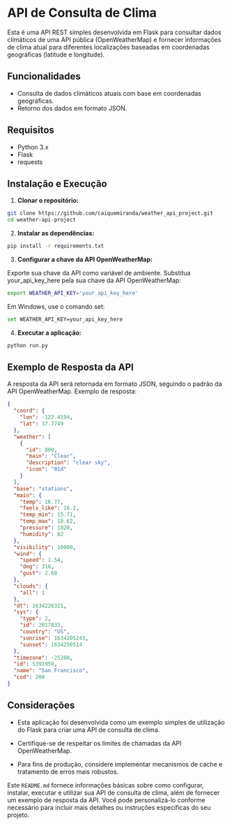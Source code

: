 # API de Consulta de Clima

Esta é uma API REST simples desenvolvida em Flask para consultar dados climáticos de uma API pública (OpenWeatherMap) e fornecer informações de clima atual para diferentes localizações baseadas em coordenadas geográficas (latitude e longitude).

## Funcionalidades

- Consulta de dados climáticos atuais com base em coordenadas geográficas.
- Retorno dos dados em formato JSON.

## Requisitos

- Python 3.x
- Flask
- requests

## Instalação e Execução

1. **Clonar o repositório:**

```bash
git clone https://github.com/caiquemiranda/weather_api_project.git
cd weather-api-project
 ```

2. **Instalar as dependências:**

```bash	
pip install -r requirements.txt
```

3. **Configurar a chave da API OpenWeatherMap:**

Exporte sua chave da API como variável de ambiente. Substitua your_api_key_here pela sua chave da API OpenWeatherMap:
    
```bash
export WEATHER_API_KEY='your_api_key_here'
```

Em Windows, use o comando set:

```bash
set WEATHER_API_KEY=your_api_key_here
```

4. **Executar a aplicação:**

```python
python run.py
```


## Exemplo de Resposta da API

A resposta da API será retornada em formato JSON, seguindo o padrão da API OpenWeatherMap. Exemplo de resposta:

```json
{
  "coord": {
    "lon": -122.4194,
    "lat": 37.7749
  },
  "weather": [
    {
      "id": 800,
      "main": "Clear",
      "description": "clear sky",
      "icon": "01d"
    }
  ],
  "base": "stations",
  "main": {
    "temp": 16.77,
    "feels_like": 16.2,
    "temp_min": 15.71,
    "temp_max": 18.62,
    "pressure": 1020,
    "humidity": 82
  },
  "visibility": 10000,
  "wind": {
    "speed": 1.54,
    "deg": 318,
    "gust": 2.68
  },
  "clouds": {
    "all": 1
  },
  "dt": 1634226321,
  "sys": {
    "type": 2,
    "id": 2017833,
    "country": "US",
    "sunrise": 1634205243,
    "sunset": 1634250514
  },
  "timezone": -25200,
  "id": 5391959,
  "name": "San Francisco",
  "cod": 200
}
```


## Considerações
- Esta aplicação foi desenvolvida como um exemplo simples de utilização do Flask para criar uma API de consulta de clima.

- Certifique-se de respeitar os limites de chamadas da API OpenWeatherMap.

- Para fins de produção, considere implementar mecanismos de cache e tratamento de erros mais robustos.


Este `README.md` fornece informações básicas sobre como configurar, instalar, executar e utilizar sua API de consulta de clima, além de fornecer um exemplo de resposta da API. Você pode personalizá-lo conforme necessário para incluir mais detalhes ou instruções específicas do seu projeto.
